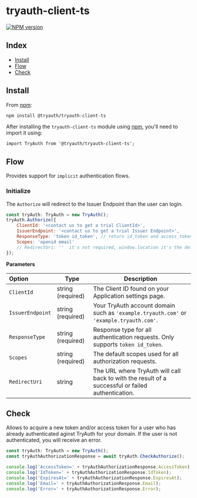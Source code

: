 # tryauth-client-ts

[![NPM version][npm-image]][npm-url]

## Index

- [Install](#install)
- [Flow](#flow)
- [Check](#check)

[npm-image]: https://img.shields.io/npm/v/@tryauth/tryauth-client-ts.svg?style=flat-square
[npm-url]: https://www.npmjs.com/package/@tryauth/tryauth-client-ts

## Install

From [npm](https://npmjs.org):

```sh
npm install @tryauth/tryauth-client-ts
```

After installing the `tryauth-client-ts` module using [npm](https://npmjs.org), you'll need to import it using:

```
import TryAuth from '@tryauth/tryauth-client-ts';
```

## Flow

Provides support for `implicit` authentication flows.

### Initialize

The `Authorize` will redirect to the Issuer Endpoint than the user can login.

```js
const tryAuth: TryAuth = new TryAuth();
tryAuth.Authorize({
    ClientId: '<contact us to get a trial ClientId>',
    IssuerEndpoint: '<contact us to get a trial Issuer Endpoint>',
    ResponseType: 'token id_token', // return id_token and access_token in querystring
    Scopes: 'openid email'
    // RedirectUri: ''  it's not required, window.location it's the default value
});
```

**Parameters**

| Option|Type|Description|
| :---------------------------- | ----------------- | ---------- |
| `ClientId`| string (required) | The Client ID found on your Application settings page.
| `IssuerEndpoint`| string (required) | Your TryAuth account domain such as `'example.tryauth.com'` or `'example.tryauth.com'`.
| `ResponseType`| string (required) | Response type for all authentication requests. Only supports `token id_token`.
| `Scopes`| string (required) | The default scopes used for all authorization requests.
| `RedirectUri` | string | The URL where TryAuth will call back to with the result of a successful or failed authentication.

## Check

Allows to acquire a new token and/or access token for a user who has already authenticated aginst TryAuth for your domain. If the user is not authenticated, you will receive an error.

```js
const tryAuth: TryAuth = new TryAuth();
const tryAuthAuthorizationResponse = await tryAuth.CheckAuthorize();

console.log('AccessToken=' + tryAuthAuthorizationResponse.AccessToken);
console.log('IdToken=' + tryAuthAuthorizationResponse.IdToken);
console.log('ExpiresAt=' + tryAuthAuthorizationResponse.ExpiresAt);
console.log('Email=' + tryAuthAuthorizationResponse.Email);
console.log('Error=' + tryAuthAuthorizationResponse.Error);
```